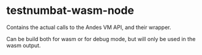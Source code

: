 # testnumbat-wasm-node

Contains the actual calls to the Andes VM API, and their wrapper.

Can be build both for wasm or for debug mode, but will only be used in the wasm output.
